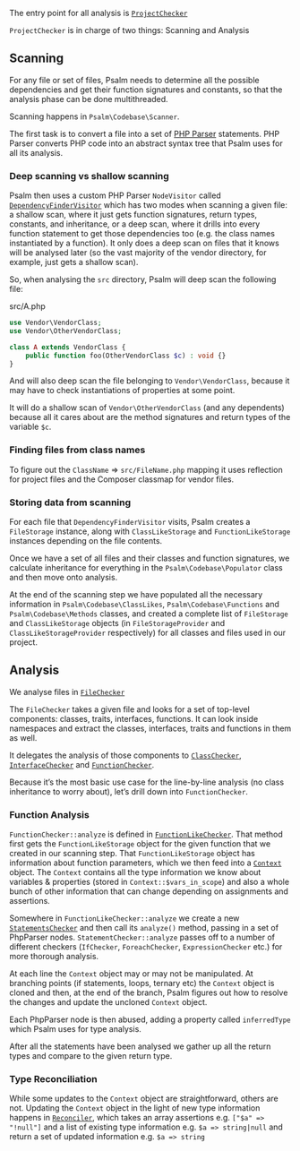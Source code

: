 The entry point for all analysis is [`ProjectChecker`](https://github.com/vimeo/psalm/blob/master/src/Psalm/Checker/ProjectChecker.php)

`ProjectChecker` is in charge of two things: Scanning and Analysis

## Scanning

For any file or set of files, Psalm needs to determine all the possible dependencies and get their function signatures and constants, so that the analysis phase can be done multithreaded.

Scanning happens in `Psalm\Codebase\Scanner`.

The first task is to convert a file into a set of [PHP Parser](https://github.com/nikic/PHP-Parser) statements. PHP Parser converts PHP code into an abstract syntax tree that Psalm uses for all its analysis.

### Deep scanning vs shallow scanning

Psalm then uses a custom PHP Parser `NodeVisitor` called [`DependencyFinderVisitor`](https://github.com/vimeo/psalm/blob/master/src/Psalm/Visitor/DependencyFinderVisitor.php) which has two modes when scanning a given file: a shallow scan, where it just gets function signatures, return types, constants, and inheritance, or a deep scan, where it drills into every function statement to get those dependencies too (e.g. the class names instantiated by a function). It only does a deep scan on files that it knows will be analysed later (so the vast majority of the vendor directory, for example, just gets a shallow scan).

So, when analysing the `src` directory, Psalm will deep scan the following file:

src/A.php
```php
use Vendor\VendorClass;
use Vendor\OtherVendorClass;

class A extends VendorClass {
    public function foo(OtherVendorClass $c) : void {}
}
```

And will also deep scan the file belonging to `Vendor\VendorClass`, because it may have to check instantiations of properties at some point.

It will do a shallow scan of `Vendor\OtherVendorClass` (and any dependents) because all it cares about are the method signatures and return types of the variable `$c`.

### Finding files from class names

To figure out the `ClassName` => `src/FileName.php` mapping it uses reflection for project files and the Composer classmap for vendor files.

### Storing data from scanning

For each file that `DependencyFinderVisitor` visits, Psalm creates a `FileStorage` instance, along with `ClassLikeStorage` and `FunctionLikeStorage` instances depending on the file contents.

Once we have a set of all files and their classes and function signatures, we calculate inheritance for everything in the `Psalm\Codebase\Populator` class and then move onto analysis.

At the end of the scanning step we have populated all the necessary information in `Psalm\Codebase\ClassLikes`, `Psalm\Codebase\Functions` and `Psalm\Codebase\Methods` classes, and created a complete list of `FileStorage` and `ClassLikeStorage` objects (in `FileStorageProvider` and `ClassLikeStorageProvider` respectively) for all classes and files used in our project.

## Analysis

We analyse files in [`FileChecker`](https://github.com/vimeo/psalm/blob/master/src/Psalm/Checker/FileChecker.php)

The `FileChecker` takes a given file and looks for a set of top-level components: classes, traits, interfaces, functions. It can look inside namespaces and extract the classes, interfaces, traits and functions in them as well.

It delegates the analysis of those components to [`ClassChecker`](https://github.com/vimeo/psalm/blob/master/src/Psalm/Checker/ClassChecker.php), [`InterfaceChecker`](https://github.com/vimeo/psalm/blob/master/src/Psalm/Checker/InterfaceChecker.php) and [`FunctionChecker`](https://github.com/vimeo/psalm/blob/master/src/Psalm/Checker/FunctionChecker.php).

Because it’s the most basic use case for the line-by-line analysis (no class inheritance to worry about), let’s drill down into `FunctionChecker`.

### Function Analysis

`FunctionChecker::analyze` is defined in [`FunctionLikeChecker`](https://github.com/vimeo/psalm/blob/master/src/Psalm/Checker/FunctionLikeChecker.php). That method first gets the `FunctionLikeStorage` object for the given function that we created in our scanning step. That `FunctionLikeStorage` object has information about function parameters, which we then feed into a [`Context`](https://github.com/vimeo/psalm/blob/master/src/Psalm/Context.php) object. The `Context` contains all the type information we know about variables & properties (stored in `Context::$vars_in_scope`) and also a whole bunch of other information that can change depending on assignments and assertions.

Somewhere in `FunctionLikeChecker::analyze` we create a new [`StatementsChecker`](https://github.com/vimeo/psalm/blob/master/src/Psalm/Checker/StatementsChecker.php) and then call its `analyze()` method, passing in a set of PhpParser nodes. `StatementChecker::analyze` passes off to a number of different checkers (`IfChecker`, `ForeachChecker`, `ExpressionChecker` etc.) for more thorough analysis.

At each line the `Context` object may or may not be manipulated. At branching points (if statements, loops, ternary etc) the `Context` object is cloned and then, at the end of the branch, Psalm figures out how to resolve the changes and update the uncloned `Context` object.

Each PhpParser node is then abused, adding a property called `inferredType` which Psalm uses for type analysis.

After all the statements have been analysed we gather up all the return types and compare to the given return type.

### Type Reconciliation

While some updates to the `Context` object are straightforward, others are not. Updating the `Context` object in the light of new type information happens in [`Reconciler`](https://github.com/vimeo/psalm/blob/master/src/Psalm/Type/Reconciler.php), which takes an array assertions e.g. `["$a" => "!null"]` and a list of existing type information e.g. `$a => string|null` and return a set of updated information e.g. `$a => string`
